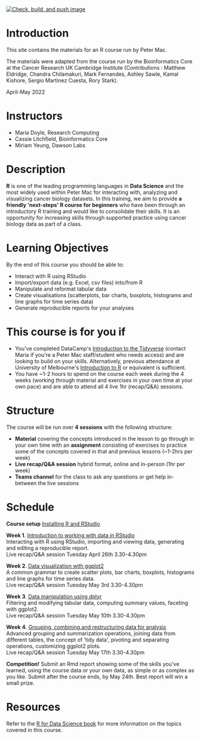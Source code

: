 <!-- badges: start -->
[![Check, build, and push image](https://github.com/PMacDaSci/R4CancerSci/actions/workflows/basic_checks.yaml/badge.svg)](https://github.com/PMacDaSci/R4CancerSci/actions/workflows/basic_checks.yaml)
<!-- badges: end -->

# Introduction

This site contains the materials for an R course run by Peter Mac.

The materials were adapted from the course run by the Bioinformatics Core
at the Cancer Research UK Cambridge Institute (Contributions : Matthew Eldridge, Chandra Chilamakuri, Mark Fernandes, Ashley Sawle, Kamal Kishore, Sergio Martinez Cuesta, Rory Stark).

April-May 2022

# Instructors

* Maria Doyle, Research Computing
* Cassie Litchfield, Bioinformatics Core
* Miriam Yeung, Dawson Labs

# Description

**R** is one of the leading programming languages in **Data Science** and the
most widely used within Peter Mac for interacting with, analyzing and visualizing cancer biology datasets. In this training, we aim to provide **a friendly 'next-steps' R course for beginners** who have been through an introductory R training and would like to consolidate their skills. It is an opportunity for increasing skills through supported practice using cancer biology data as part of a class.

# Learning Objectives

By the end of this course you should be able to:  

* Interact with R using RStudio  
* Import/export data (e.g. Excel, csv files) into/from R  
* Manipulate and reformat tabular data  
* Create visualisations (scatterplots, bar charts, boxplots, histograms and line graphs for time series data)  
* Generate reproducible reports for your analyses

# This course is for you if

* You've completed DataCamp's [Introduction to the Tidyverse](https://www.datacamp.com/courses/introduction-to-the-tidyverse) (contact Maria if you're a Peter Mac staff/student who needs access) and are looking to build on your skills. Alternatively, previous attendance at University of Melbourne's [Introduction to R](https://gateway.research.unimelb.edu.au/events/researcher-connect#digital-skills-training) or equivalent is sufficient. 
* You have ~1-2 hours to spend on the course each week during the 4 weeks (working through material and exercises in your own time at your own pace) and are able to attend all 4 live 1hr (recap/Q&A) sessions.

# Structure

The course will be run over **4 sessions** with the following structure:

* **Material** covering the concepts introduced in the lesson to go through in your own time with an **assignment** consisting of exercises to practice some of the concepts covered in that and previous lessons (~1-2hrs per week)
* **Live recap/Q&A session** hybrid format, online and in-person (1hr per week) 
* **Teams channel** for the class to ask any questions or get help in-between the live sessions

# Schedule

**Course setup** [Installing R and RStudio](https://pmacdasci.github.io/R4CancerSci/articles/week0.html)

**Week 1**. 
[Introduction to working with data in RStudio](https://pmacdasci.github.io/R4CancerSci/articles/week1.html)  
Interacting with R using RStudio, importing and viewing data, generating and editing a reproducible report.  
Live recap/Q&A session Tuesday April 26th 3.30-4.30pm

**Week 2**. 
[Data visualization with ggplot2](https://pmacdasci.github.io/R4CancerSci/articles/week2.html)  
A common grammar to create scatter plots, bar charts, boxplots, histograms and line graphs for time series data.  
Live recap/Q&A session Tuesday May 3rd 3.30-4.30pm

**Week 3**. 
[Data manipulation using dplyr](https://pmacdasci.github.io/R4CancerSci/articles/week3.html)  
Filtering and modifying tabular data, computing summary values, faceting with ggplot2.  
Live recap/Q&A session Tuesday May 10th 3.30-4.30pm

**Week 4**. 
[Grouping, combining,and restructuring data for analysis](https://pmacdasci.github.io/R4CancerSci/articles/week4.html)  
Advanced grouping and summarization operations, joining data from different tables, the concept of 'tidy data', pivoting and separating operations, customizing ggplot2 plots.  
Live recap/Q&A session Tuesday May 17th 3.30-4.30pm

**Competition!** 
Submit an Rmd report showing some of the skills you've learned, using the course data or your own data, as simple or as complex as you like. Submit after the course ends, by May 24th. Best report will win a small prize.

# Resources

Refer to the [R for Data Science book](https://r4ds.had.co.nz/index.html) for more information on the topics covered in this course.
